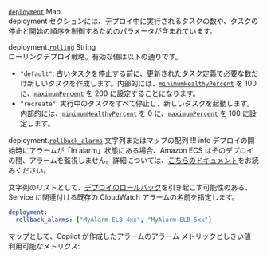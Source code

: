 <div class="separator"></div>

<a id="deployment" href="#deployment" class="field">`deployment`</a> <span class="type">Map</span>  
deployment セクションには、デプロイ中に実行されるタスクの数や、タスクの停止と開始の順序を制御するためのパラメータが含まれています。

<span class="parent-field">deployment.</span><a id="deployment-rolling" href="#deployment-rolling" class="field">`rolling`</a> <span class="type">String</span>  
ローリングデプロイ戦略。有効な値は以下の通りです。

- `"default"`: 古いタスクを停止する前に、更新されたタスク定義で必要な数だけ新しいタスクを作成します。内部的には、[`minimumHealthyPercent`](https://docs.aws.amazon.com/ja_jp/AmazonECS/latest/developerguide/service_definition_parameters.html#minimumHealthyPercent) を 100 に、[`maximumPercent`](https://docs.aws.amazon.com/ja_jp/AmazonECS/latest/developerguide/service_definition_parameters.html#maximumPercent) を 200 に設定することになります。
- `"recreate"`: 実行中のタスクをすべて停止し、新しいタスクを起動します。内部的には、[`minimumHealthyPercent`](https://docs.aws.amazon.com/ja_jp/AmazonECS/latest/developerguide/service_definition_parameters.html#minimumHealthyPercent) を 0 に、[`maximumPercent`](https://docs.aws.amazon.com/ja_jp/AmazonECS/latest/developerguide/service_definition_parameters.html#maximumPercent) を 100 に設定します。

<span class="parent-field">deployment.</span><a id="deployment-rollback-alarms" href="#deployment-rollback-alarms" class="field">`rollback_alarms`</a> <span class="type">文字列またはマップの配列</span>
!!! info
    デプロイの開始時にアラームが「In alarm」状態にある場合、Amazon ECS はそのデプロイの間、アラームを監視しません。詳細については、[こちらのドキュメント](https://docs.aws.amazon.com/ja_jp/AmazonECS/latest/userguide/deployment-alarm-failure.html)をお読みください。

文字列のリストとして、[デプロイのロールバック](https://docs.aws.amazon.com/ja_jp/AmazonECS/latest/userguide/deployment-alarm-failure.html)を引き起こす可能性のある、Service に関連付ける既存の CloudWatch アラームの名前を指定します。

```yaml
deployment:
  rollback_alarms: ["MyAlarm-ELB-4xx", "MyAlarm-ELB-5xx"]
```
マップとして、Copilot が作成したアラームのアラーム メトリックとしきい値
利用可能なメトリクス:
